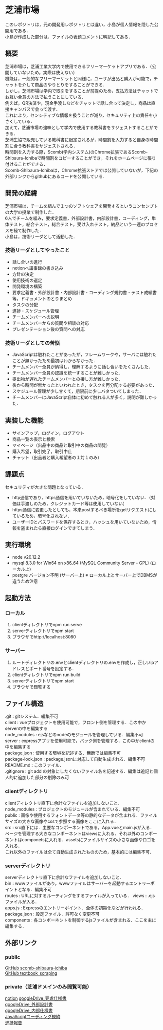 # 芝浦市場

このレポジトリは，元の開発用レポジトリとは違い，小島が個人情報を隠した公開用である．  
小島が作成した部分は，ファイルの表題コメントに明記してある．

## 概要
芝浦市場は，芝浦工業大学内で使用できるフリーマーケットアプリである．（公開していないため，実際は使えない）  
機能は，一般的なフリーマーケットと同様に，ユーザが出品と購入が可能で，チャットを介して商品のやりとりをすることができる．  
しかし，芝浦市場は学内で取引をすることが前提のため，支払方法はチャットでお互い合意の方法で払うことにしている．  
例えば，QR決済や，現金手渡しなどをチャットで話し合って決定し，商品は直接キャンパスで会って渡す．   
これにより，センシティブな情報を扱うことが減り，セキュリティ上の責任を小さくしている．  
加えて，芝浦市場の強味として学内で使用する教科書をサジェストすることができる．   
芝浦生協で販売している教科書に限定されるが，時間割を入力すると自身の時間割に合う教科書をサジェストされる．  
時間割を入力する際，Scomb(学内システム)のChrome拡張であるScomb-Shibaura-Ichibaで時間割をコピーすることができ，それをホームページに張り付けることができる．  
Scomb-Shibaura-Ichibaは，Chrome拡張ストアでは公開していないが，下記の外部リンクからgithubにあるコードを公開している． 

## 開発の経緯
芝浦市場は，チームを組んで１つのソフトウェアを開発するというコンセンプトの大学の授業で制作した．  
6人でチームを組み，要求定義書，外部設計書，内部設計書，コーディング，単体テスト，結合テスト，総合テスト，受け入れテスト，納品という一連のプロセスを経て制作した．  
小島は，技術リーダとして活動した．
### 技術リーダとしてやったこと
- 話し合いの進行
- notionへ議事録の書き込み
- 方針の決定
- 使用技術の選定
- 開発環境の構築
- 要求定義書・外部設計書・内部設計書・コーディング規約書・テスト成績書等，ドキュメントのとりまとめ
- タスクの分配
- 進捗・スケジュール管理
- チームメンバーへの説明
- チームメンバーからの質問や相談の対応
- プレゼンテーション後の質問への対応

### 技術リーダとしての苦悩
- JavaScriptは触れたことがあったが，フレームワークや，サーバには触れたことが無かったため最初はわからなかった．
- チームメンバー全員が納得し，理解するように話し合いをたくさんした．
- チームメンバー全員の認識を統一することが難しかった．
- 提出物が遅れたチームメンバーとの接し方が難しかった．
- 後から時間が無かったといわれたとき，タスクを再分配する必要があった．
- スケジュール管理が少し甘くて，期限前に少しバタついてしまった．
- チームメンバーはJavaScript自体に初めて触れる人が多く，説明が難しかった．

## 実装した機能
- サインアップ，ログイン，ログアウト
- 商品一覧の表示と検索
- マイページ（出品中の商品と取引中の商品の閲覧）
- 購入希望，取引完了，取引中止
- チャット（出品者と購入希望者の１対１のみ）

## 課題点
セキュリティが大きな問題となっている．  
  - http通信であり，https通信を用いていないため，暗号化をしていない．（対価は手渡しのため，クレジットカード等は使用していない）  
  - https通信に変更したとしても，本来postするべき場所をgetリクエストにしているため，暗号化されない．
  - ユーザーIDとパスワードを保存するとき，ハッシュを用いていないため，情報を盗まれたら直接ログインできてしまう．


## 実行環境
- node v20.12.2
- mysql 8.3.0 for Win64 on x86_64 (MySQL Community Server - GPL) (ローカル上)
- postgre バージョン不明 (サーバー上)
※ ローカル上とサーバー上でDBMSが違うため注意



## 起動方法
### ローカル
1. clientディレクトリでnpm run serve
2. serverディレクトリでnpm start
3. ブラウザでhttp://localhost:8080
### サーバー
1. ルートディレクトリの.envとclientディレクトリの.envを作成し，正しいipアドレスとポート番号を設定する．
2. clientディレクトリでnpm run build
3. serverディレクトリでnpm start
4. ブラウザで閲覧する

## ファイル構造  
.git : gitシステム．編集不可  
client : vueプロジェクトを使用可能で，フロント側を管理する．この中かserverの中を編集する  
node_modules : ejsなどのnodeのモジュールを管理している．編集不可  
server : expressアプリを使用可能で，バック側を管理する．この中かclientの中を編集する  
package.json : 使用する環境を記述する．無断では編集不可  
package-lock.json : package.jsonに対応して自動生成される．編集不可  
README.md : このファイル．  
.gitignore : git add の対象にしたくないファイル名を記述する．編集は追記と個人的に追加した部分の削除のみ可  

### clientディレクトリ
clientディレクトリ直下に余計なファイルを追加しないこと．    
node_modules : プロジェクトのモジュールが含まれている．編集不可    
public : 画像や使用するフォントデータ等の静的なデータが含まれる．ファイルサイズの大きな画像やcssで参照する画像をここに入れる．    
src : src直下には．主要なコンポーネントである，App.vueとmain.jsが入る．ページを管理する大きなコンポーネントはviewsに入れる．それ以外のコンポーネントはcomponetsに入れる．assetsにファイルサイズの小さな画像やロゴを入れる．     
これ以外のファイルは全て自動生成されたもののため，基本的には編集不可．  

### serverディレクトリ  
serverディレクトリ直下に余計なファイルを追加しないこと．  
bin : wwwファイルがあり，wwwファイルはサーバーを起動するエントリーポイントとなる．編集不可    
routes : URLに対するルーティングをするファイルが入っている．
views : .ejsファイルが入る．  
apps.js : Expressのエントリーポイント．全体の初期化などが行われる．  
package.json : 設定ファイル．許可なく変更不可  
components : 各コンポーネントを制御するjsファイルが含まれる．ここを主に編集する．


## 外部リンク  
### public
[GitHub scomb-shibaura-ichiba](https://github.com/Yuta-KOJIMA-1118/scomb-shibaura-ichiba.git)  
[GitHub textbook_scraping](https://github.com/Yuta-KOJIMA-1118/textbook-scraping)
### private（芝浦ドメインのみ閲覧可能）
[notion](https://www.notion.so/_root-page-9418dfa95bca453dabec127c4508da76?pvs=4) 
[googleDrive_要求仕様書](https://drive.google.com/drive/folders/1ZWvDJBzTcUa21DfyPxEyPraTMfR09C7q?usp=drive_link)  
[googleDrive_外部設計書](https://drive.google.com/drive/folders/1O8eMgV0bmtwfKMiYWlpc1mTvH6Agm0xm?usp=drive_link)  
[googleDrive_内部仕様書](https://drive.google.com/drive/folders/1-c5IZqpbHbGpLCM_CnZuUVkFjutWIb5U?usp=drive_link)  
[JavaScriptコーディング規約](https://drive.google.com/file/d/1flc5jVdeJqt1_O_RykmHa2w67FHrKh-W/view?usp=drive_link)  
[進捗報告](https://docs.google.com/spreadsheets/d/1iX0WWPveVi4395yHKzVXOoMFv1Qvxd5QNM16ZAoD0to/edit?usp=drive_link)  

